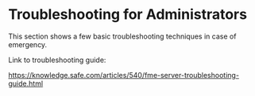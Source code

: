 # Troubleshooting for Administrators

This section shows a few basic troubleshooting techniques in case of emergency.

Link to troubleshooting guide:

https://knowledge.safe.com/articles/540/fme-server-troubleshooting-guide.html
